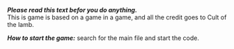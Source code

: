***___Please read this text befor you do anything.___***<br>
This is game is based on a game in a game, and all the credit goes to Cult of the lamb.

***___How to start the game:___***
  search for the main file and start the code.
